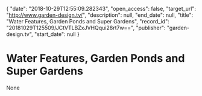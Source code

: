 {
  "date": "2018-10-29T12:55:09.282343", 
  "open_access": false, 
  "target_url": "http://www.garden-design.tv/", 
  "description": null, 
  "end_date": null, 
  "title": "Water Features, Garden Ponds and Super Gardens", 
  "record_id": "20181029T125509/JCtVTLBZxJVHQqui28rt7w==", 
  "publisher": "garden-design.tv", 
  "start_date": null
}

# Water Features, Garden Ponds and Super Gardens

None